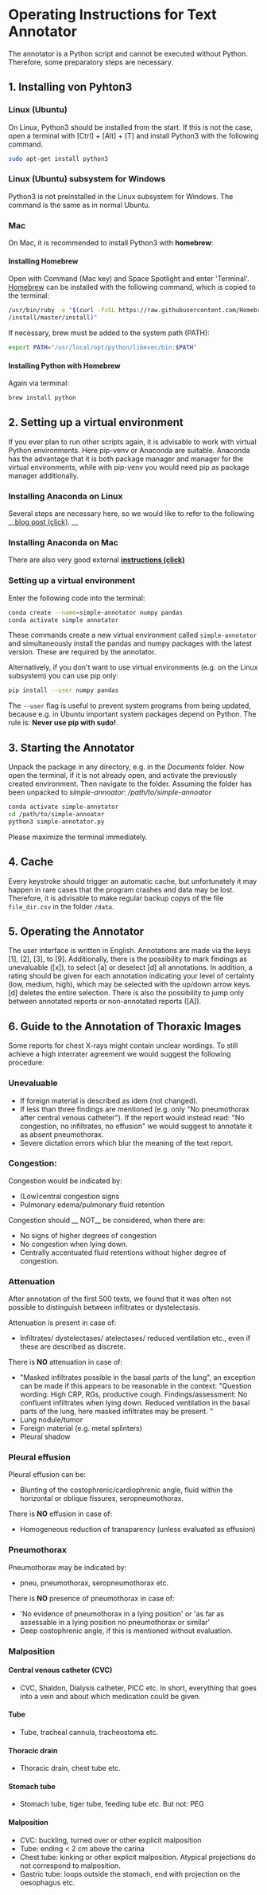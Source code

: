 # Operating Instructions for Text Annotator

The annotator is a Python script and cannot be executed without Python. Therefore, some preparatory steps are necessary.  

## 1. Installing von Pyhton3
### Linux (Ubuntu)
On Linux, Python3 should be installed from the start. If this is not the case, open a terminal with [Ctrl] + [Alt] + [T] and install Python3 with the following command.

```bash
sudo apt-get install python3
```

### Linux (Ubuntu) subsystem for Windows

Python3 is not preinstalled in the Linux subsystem for Windows. The command is the same as in normal Ubuntu.

### Mac
On Mac, it is recommended to install Python3 with __homebrew__:  

#### Installing Homebrew
Open with Command (Mac key) and Space Spotlight and enter 'Terminal'. [Homebrew](https://brew.sh/) can be installed with the following command, which is copied to the terminal:

```bash
/usr/bin/ruby -e "$(curl -fsSL https://raw.githubusercontent.com/Homebrew
/install/master/install)"
```
If necessary, brew must be added to the system path (PATH):

```bash
export PATH="/usr/local/opt/python/libexec/bin:$PATH"
```
#### Installing Python with Homebrew
Again via terminal:

```bash
brew install python
```

## 2. Setting up a virtual environment

If you ever plan to run other scripts again, it is advisable to work with virtual Python environments. Here pip-venv or Anaconda are suitable. Anaconda has the advantage that it is both package manager and manager for the virtual environments, while with pip-venv you would need pip as package manager additionally.

### Installing Anaconda on Linux
Several steps are necessary here, so we would like to refer to the following __[blog post (click)](https://www.digitalocean.com/community/tutorials/how-to-install-anaconda-on-ubuntu-18-04-quickstart). __

### Installing Anaconda on Mac
There are also very good external __[instructions (click)](https://www.datacamp.com/community/tutorials/installing-anaconda-mac-os-x)__

### Setting up a virtual environment
Enter the following code into the terminal:

```bash
conda create --name=simple-annotator numpy pandas
conda activate simple annotator
```
These commands create a new virtual environment called `simple-annotator` and simultaneously install the pandas and numpy packages with the latest version. These are required by the annotator.

Alternatively, if you don't want to use virtual environments (e.g. on the Linux subsystem) you can use pip only:


``` bash
pip install --user numpy pandas
```
The `--user` flag is useful to prevent system programs from being updated, because e.g. in Ubuntu important system packages depend on Python. The rule is: __Never use pip with sudo!__.


## 3. Starting the Annotator
Unpack the package in any directory, e.g. in the _Documents_ folder.
Now open the terminal, if it is not already open, and activate the previously created environment. Then navigate to the folder. Assuming the folder has been unpacked to _simple-annoator_: _/path/to/simple-annoator_

```bash
conda activate simple-annotator
cd /path/to/simple-annoator
python3 simple-annotator.py
```
Please maximize the terminal immediately.

## 4. Cache
Every keystroke should trigger an automatic cache, but unfortunately it may happen in rare cases that the program crashes and data may be lost. Therefore, it is advisable to make regular backup copys of the file `file_dir.csv` in the folder `/data`.

## 5. Operating the Annotator
The user interface is written in English.
Annotations are made via the keys [1], [2], [3], to [9]. Additionally, there is the possibility to mark findings as unevaluable ([x]), to select [a] or deselect [d] all annotations. In addition, a rating should be given for each annotation indicating your level of certainty (low, medium, high), which may be selected with the up/down arrow keys. [d] deletes the entire selection.
There is also the possibility to jump only between annotated reports or non-annotated reports ([A]).

## 6. Guide to the Annotation of Thoraxic Images
Some reports for chest X-rays might contain unclear wordings. To still achieve a high interrater agreement we would suggest the following procedure:

### Unevaluable
- If foreign material is described as idem (not changed).
- If less than three findings are mentioned (e.g. only "No pneumothorax after central venous catheter"). If the report would instead read: "No congestion, no infiltrates, no effusion" we would suggest to annotate it as absent pneumothorax.
- Severe dictation errors which blur the meaning of the text report.

### Congestion:
Congestion would be indicated by:
- (Low)central congestion signs
- Pulmonary edema/pulmonary fluid retention

Congestion should __ NOT__ be considered, when there are:
- No signs of higher degrees of congestion
- No congestion when lying down.
- Centrally accentuated fluid retentions without higher degree of congestion.

### Attenuation
After annotation of the first 500 texts, we found that it was often not possible to distinguish between infiltrates or dystelectasis.

Attenuation is present in case of:
- Infiltrates/ dystelectases/ atelectases/ reduced ventilation etc., even if these are described as discrete.

There is __NO__ attenuation in case of:
- "Masked infiltrates possible in the basal parts of the lung", an exception can be made if this appears to be reasonable in the context: "Question wording: High CRP, RGs, productive cough. Findings/assessment: No confluent infiltrates when lying down. Reduced ventilation in the basal parts of the lung, here masked infiltrates may be present. "
- Lung nodule/tumor
- Foreign material (e.g. metal splinters)
- Pleural shadow

### Pleural effusion
Pleural effusion can be:
- Blunting of the costophrenic/cardiophrenic angle, fluid within the horizontal or oblique fissures, seropneumothorax.

There is __NO__ effusion in case of:
- Homogeneous reduction of transparency (unless evaluated as effusion)

### Pneumothorax
Pneumothorax may be indicated by:
- pneu, pneumothorax, seropneumothorax etc.

There is __NO__ presence of pneumothorax in case of:
- 'No evidence of pneumothorax in a lying position' or 'as far as assessable in a lying position no pneumothorax or similar'
- Deep costophrenic angle, if this is mentioned without evaluation.  

### Malposition
#### Central venous catheter (CVC)
- CVC, Shaldon, Dialysis catheter, PICC etc. In short, everything that goes into a vein and about which medication could be given.

#### Tube
- Tube, tracheal cannula, tracheostoma etc.

#### Thoracic drain
- Thoracic drain, chest tube etc.

#### Stomach tube
- Stomach tube, tiger tube, feeding tube etc. But not: PEG

#### Malposition
- CVC: buckling, turned over or other explicit malposition
- Tube: ending < 2 cm above the carina
- Chest tube: kinking or other explicit malposition. Atypical projections do not correspond to malposition.
- Gastric tube: loops outside the stomach, end with projection on the oesophagus etc.
